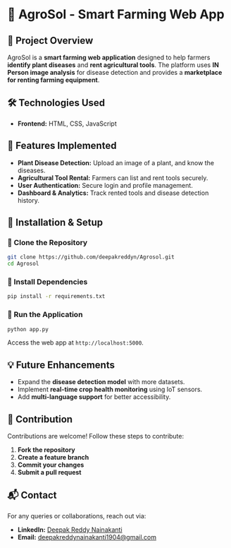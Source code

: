 # 🌱 AgroSol - Smart Farming Web App

## 📌 Project Overview
AgroSol is a **smart farming web application** designed to help farmers **identify plant diseases** and **rent agricultural tools**. The platform uses **IN Person image analysis** for disease detection and provides a **marketplace for renting farming equipment**.

## 🛠️ Technologies Used
- **Frontend:** HTML, CSS, JavaScript

## 📂 Features Implemented
- **Plant Disease Detection:** Upload an image of a plant, and know the  diseases.
- **Agricultural Tool Rental:** Farmers can list and rent tools securely.
- **User Authentication:** Secure login and profile management.
- **Dashboard & Analytics:** Track rented tools and disease detection history.

## 🚀 Installation & Setup
### 🔹 Clone the Repository
```bash
git clone https://github.com/deepakreddyn/Agrosol.git
cd Agrosol
```
### 🔹 Install Dependencies
```bash
pip install -r requirements.txt
```
### 🔹 Run the Application
```bash
python app.py
```
Access the web app at `http://localhost:5000`.


## 💡 Future Enhancements
- Expand the **disease detection model** with more datasets.
- Implement **real-time crop health monitoring** using IoT sensors.
- Add **multi-language support** for better accessibility.

## 🤝 Contribution
Contributions are welcome! Follow these steps to contribute:
1. **Fork the repository**
2. **Create a feature branch**
3. **Commit your changes**
4. **Submit a pull request**



## 📬 Contact
For any queries or collaborations, reach out via:
- **LinkedIn:** [Deepak Reddy Nainakanti](https://www.linkedin.com/in/deepak-reddy-nainakanti-42259a223/)
- **Email:** deepakreddynainakanti1904@gmail.com
